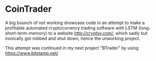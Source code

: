 # CoinTrader
A big bounch of not working showcase code in an attempt to make a profitable automated cryptocurrency trading software with LSTM (long-short-term-memory) to a website http://cryptsy.com/, which sadly but ironically got robbed and shut down, hence the unworking project.

This attempt was continued in my next project "BTrader" by using https://www.bitstamp.net/
